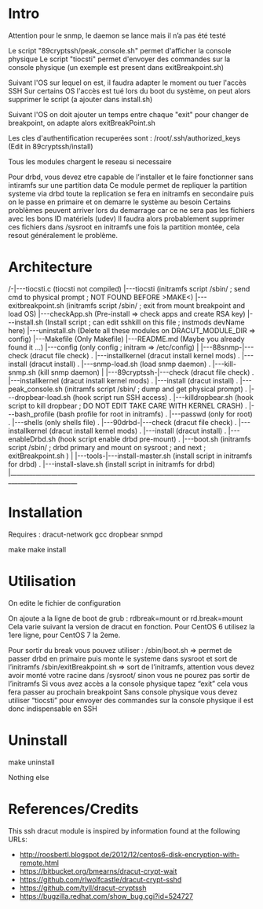 

Intro
=====
Attention pour le snmp, le daemon se lance mais il n’a pas été testé

Le script "89cryptssh/peak_console.sh" permet d'afficher la console physique
Le script "tiocsti" permet d'envoyer des commandes sur la console physique (un exemple est present dans exitBreakpoint.sh)

Suivant l'OS sur lequel on est, il faudra adapter le moment ou tuer l'accès SSH
Sur certains OS l'accès est tué lors du boot du système, on peut alors supprimer le script (a ajouter dans install.sh)

Suivant l'OS on doit ajouter un temps entre chaque "exit" pour changer de breakpoint, on adapte alors exitBreakPoint.sh

Les cles d'authentification recuperées sont :
/root/.ssh/authorized_keys      (Edit in 89cryptssh/install)

Tous les modules chargent le reseau si necessaire

Pour drbd, vous devez etre capable de l’installer et le faire fonctionner sans intiramfs sur une partition data
Ce module permet de repliquer la partition systeme via drbd toute la replication se fera en initramfs en secondaire
puis on le passe en primaire et on demarre le système au besoin
Certains problèmes peuvent arriver lors du demarrage car ce ne sera pas les fichiers avec les bons ID matériels (udev)
Il faudra alors probablement supprimer ces fichiers dans /sysroot en initramfs une fois la partition montée, cela resout 
généralement le problème.

Architecture
============

/-|---tiocsti.c             (tiocsti not compiled)
  |---tiocsti               (initramfs script /sbin/ ; send cmd to physical prompt ; NOT FOUND BEFORE >MAKE<)
  |---exitbreakpoint.sh     (initramfs script /sbin/ ; exit from mount breakpoint and load OS)
  |---checkApp.sh           (Pre-install => check apps and create RSA key)
  |---install.sh            (Install script ; can edit sshkill on this file ; instmods devName here)
  |---uninstall.sh          (Delete all these modules on DRACUT_MODULE_DIR => config)
  |---Makefile              (Only Makefile)
  |---README.md             (Maybe you already found it ...)
  |---config                (only config ; initram => /etc/config)
  |
  |---88snmp-|---check              (dracut file check)
  .          |---installkernel      (dracut install kernel mods)
  .          |---install            (dracut install)
  .          |---snmp-load.sh       (load snmp daemon)
  .          |---kill-snmp.sh       (kill snmp daemon)
  |
  |---89cryptssh-|---check              (dracut file check)
  .              |---installkernel      (dracut install kernel mods)
  .              |---install            (dracut install)
  .              |---peak_console.sh    (initramfs script /sbin/ ; dump and get physical prompt)
  .              |---dropbear-load.sh   (hook script run SSH access)
  .              |---killdropbear.sh    (hook script to kill dropbear ; DO NOT EDIT TAKE CARE WITH KERNEL CRASH)
  .              |---bash_profile       (bash profile for root in initramfs)
  .              |---passwd             (only for root)
  .              |---shells             (only shells file)
  .
  |---90drbd-|---check              (dracut file check)
  .          |---installkernel      (dracut install kernel mods)
  .          |---install            (dracut install)
  .          |---enableDrbd.sh      (hook script enable drbd pre-mount)
  .          |---boot.sh            (initramfs script /sbin/ ; drbd primary and mount on sysroot ; and next ; exitBreakpoint.sh )
  |
  |---tools-|---install-master.sh   (install script in initramfs for drbd)
  .         |---install-slave.sh    (install script in initramfs for drbd)
  |____________________________________________________________________________________________________

Installation
============

Requires : dracut-network gcc dropbear snmpd

make
make install

Utilisation
===========

On edite le fichier de configuration

On ajoute a la ligne de boot de grub :
rdbreak=mount
or
rd.break=mount
Cela varie suivant la version de dracut en fonction.
Pour CentOS 6 utilisez la 1ere ligne, pour CentOS 7 la 2eme.

Pour sortir du break vous pouvez utiliser :
/sbin/boot.sh => permet de passer drbd en primaire puis monte le systeme dans sysroot et sort de l’initramfs
/sbin/exitBreakpoint.sh => sort de l’initramfs, attention vous devez avoir monté votre racine dans /sysroot/ sinon vous ne 
                            pourez pas sortir de l’initramfs
Si vous avez accès a la console physique tapez “exit” cela vous fera passer au prochain breakpoint
Sans console physique vous devez utiliser “tiocsti” pour envoyer des commandes sur la console physique il est donc
indispensable en SSH

Uninstall
=========

make uninstall

Nothing else

References/Credits
==================
This ssh dracut module is inspired by information found at the following URLs:
- http://roosbertl.blogspot.de/2012/12/centos6-disk-encryption-with-remote.html
- https://bitbucket.org/bmearns/dracut-crypt-wait
- https://github.com/rlwolfcastle/dracut-crypt-sshd
- https://github.com/tyll/dracut-cryptssh
- https://bugzilla.redhat.com/show_bug.cgi?id=524727
